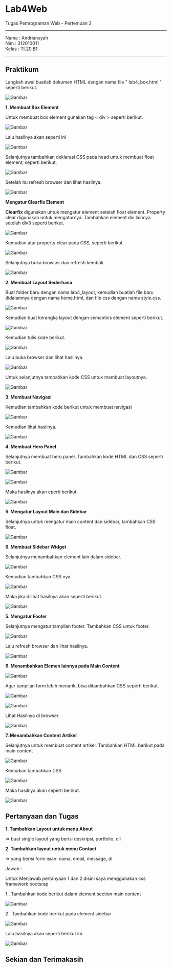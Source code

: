 # Lab4Web

Tugas Pemrograman Web - Pertemuan 2

<hr>

Nama : Andriansyah <br>
Nim : 312010011 <br>
Kelas : TI.20.B1

<hr>

## Praktikum

Langkah awal buatlah dokumen HTML dengan nama file " lab4_box.html " seperti berikut.

![Gambar](img/Doc.jpg)

**1. Membuat Box Element**

Untuk membuat box element gunakan tag < div > seperti berikut.

![Gambar](img/Div.jpg)

Lalu hasilnya akan seperti ini

![Gambar](img/Hasil%20div.jpg)

Selanjutnya tambahkan deklarasi CSS pada head untuk membuat float element, seperti berikut.

![Gambar](img/Code1.jpg)

Setelah itu refresh browser dan lihat hasilnya.

![Gambar](img/Hasil1.jpg)

**Mengatur Clearfix Element**

**Clearfix** digunakan untuk mengatur element setelah float element. Property clear digunakan untuk mengaturnya. Tambahkan element div lainnya setelah div3 seperti berikut.

![Gambar](img/div4.jpg)

Kemudian atur property clear pada CSS, seperti berikut.

![Gambar](img/Code2.jpg)

Selanjutnya buka browser dan refresh kembali.

![Gambar](img/Hasil2.jpg)

**2. Membuat Layout Sederhana**

Buat folder baru dengan nama lab4_layout, kemudian buatlah file baru didalamnya dengan nama
home.html, dan file css dengan nama style.css.

![Gambar](img/Layout.jpg)

Kemudian buat kerangka layout dengan semantics element seperti berikut.

![Gambar](img/kerangka.jpg)

Kemudian tulis kode berikut.

![Gambar](img/Header.jpg)

Lalu buka browser dan lihat hasilnya.

![Gambar](img/Layout%20Sederhana.jpg)

Untuk selanjutnya tambahkan kode CSS untuk membuat layoutnya.

![Gambar](img/Css1.jpg)

**3. Membuat Navigasi**

Kemudian tambahkan kode berikut untuk membuat navigasi

![Gambar](img/Navigasi.jpg)

Kemudian lihat hasilnya.

![Gambar](img/Hasil%20navigasi.jpg)

**4. Membuat Hero Panel**

Selanjutnya membuat hero panel. Tambahkan kode HTML dan CSS seperti berikut.

![Gambar](img/Code3.jpg)

![Gambar](img/css4.jpg)

Maka hasilnya akan eperti berikut.

![Gambar](img/Hero%20Panel.jpg)

**5. Mengatur Layout Main dan Sidebar**

Selanjutnya untuk mengatur main content dan sidebar, tambahkan CSS float.

![Gambar](img/Css%20Float.jpg)

**6. Membuat Sidebar Widget**

Selanjutnya menambahkan element lain dalam sidebar.

![Gambar](img/sidebar.jpg)

Kemudian tambahkan CSS nya.

![Gambar](img/css%20widget.jpg)

Maka jika dilihat hasilnya akan seperti berikut.

![Gambar](img/Hasil%20sidebar.jpg)

**5. Mengatur Footer**

Selanjutnya mengatur tampilan footer. Tambahkan CSS untuk footer.

![Gambar](img/Footer.jpg)

Lalu refresh browser dan lihat hasilnya.

![Gambar](img/Hasil%20Footer.jpg)

**6. Menambahkan Elemen lainnya pada Main Content**

![Gambar](img/Main%20content.jpg)

Agar tampilan form lebih menarik, bisa ditambahkan CSS seperti berikut.

![Gambar](img/Css%20content1.jpg)

![Gambar](img/Css%20content2.jpg)

Lihat Hasilnya di browser.

![Gambar](img/Hasil%20Main%20content.jpg)

**7. Menambahkan Content Artikel**

Selanjutnya untuk membuat content artikel. Tambahkan HTML berikut pada main content

![Gambar](img/hr%20class.jpg)

Kemudian tambahkan CSS

![Gambar](img/css%20hr.jpg)

Maka hasilnya akan seperti berikut.

![Gambar](img/Hasil%20terakhir.jpg)

## Pertanyaan dan Tugas

**1. Tambahkan Layout untuk menu About**

=> buat single layout yang berisi deskripsi, portfolio, dll

**2. Tambahkan layout untuk menu Contact**

=> yang berisi form isian: nama, email, message, dl

Jawab :

Untuk Menjawab pertanyaan 1 dan 2 disini saya menggunakan css framework bootsrap

1 . Tambahkan kode berikut dalam element section main content

![Gambar](img/Layout%20About.jpg)

2 . Tambahkan kode berikut pada element sidebar

![Gambar](img/Layout%20contact.jpg)

Lalu hasilnya akan seperti berikut ini.

![Gambar](img/jawaban%20soal.jpg)

## Sekian dan Terimakasih
